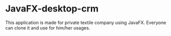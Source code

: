 # JavaFX-desktop-crm
This application is made for private textile company using JavaFX. Everyone can clone it and use for him/her usages.
